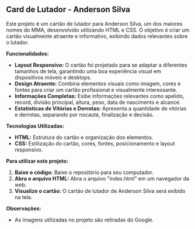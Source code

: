 ## Card de Lutador - Anderson Silva

Este projeto é um cartão de lutador para Anderson Silva, um dos maiores nomes do MMA, desenvolvido utilizando HTML e CSS. O objetivo é criar um cartão visualmente atraente e informativo, exibindo dados relevantes sobre o lutador.

**Funcionalidades:**

- **Layout Responsivo:** O cartão foi projetado para se adaptar a diferentes tamanhos de tela, garantindo uma boa experiência visual em dispositivos móveis e desktops.
- **Design Atraente:** Combina elementos visuais como imagem, cores e fontes para criar um cartão profissional e visualmente interessante.
- **Informações Completas:** Exibe informações relevantes como apelido, record, divisão principal, altura, peso, data de nascimento e alcance. 
- **Estatísticas de Vitórias e Derrotas:**  Apresenta a quantidade de vitórias e derrotas, separando por nocaute, finalização e decisão.

**Tecnologias Utilizadas:**

- **HTML:**  Estrutura do cartão e organização dos elementos.
- **CSS:**  Estilização do cartão, cores, fontes, posicionamento e layout responsivo.

**Para utilizar este projeto:**

1. **Baixe o código:**  Baixe o repositório para seu computador.
2. **Abra o arquivo HTML:**  Abra o arquivo "index.html" em um navegador da web.
3. **Visualize o cartão:** O cartão de lutador de Anderson Silva será exibido na tela.

**Observações:**

- As imagens utilizadas no projeto são retiradas do Google.


